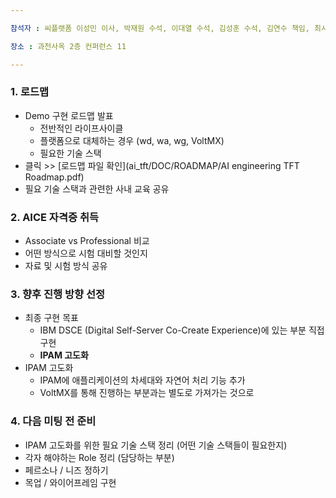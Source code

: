 ```yaml
---

참석자 : 씨플랫폼 이성민 이사, 박재원 수석, 이대열 수석, 김성훈 수석, 김연수 책임, 최시열 책임

장소 : 과천사옥 2층 컨퍼런스 11

---
```


### 1. 로드맵

- Demo 구현 로드맵 발표
    - 전반적인 라이프사이클
    - 플랫폼으로 대체하는 경우 (wd, wa, wg, VoltMX)
    - 필요한 기술 스택
- 클릭 >> [로드맵 파일 확인](ai_tft/DOC/ROADMAP/AI engineering TFT Roadmap.pdf)
- 필요 기술 스택과 관련한 사내 교육 공유

### 2. AICE 자격증 취득

- Associate vs Professional 비교
- 어떤 방식으로 시험 대비할 것인지
- 자료 및 시험 방식 공유

### 3. 향후 진행 방향 선정

- 최종 구현 목표
    - IBM DSCE (Digital Self-Server Co-Create Experience)에 있는 부분 직접 구현
    - **IPAM 고도화**
- IPAM 고도화
    - IPAM에 애플리케이션의 차세대와 자연어 처리 기능 추가
    - VoltMX를 통해 진행하는 부분과는 별도로 가져가는 것으로

### 4. 다음 미팅 전 준비

- IPAM 고도화를 위한 필요 기술 스택 정리 (어떤 기술 스택들이 필요한지)
- 각자 해야하는 Role 정리 (담당하는 부분)
- 페르소나 / 니즈 정하기
- 목업 / 와이어프레임 구현